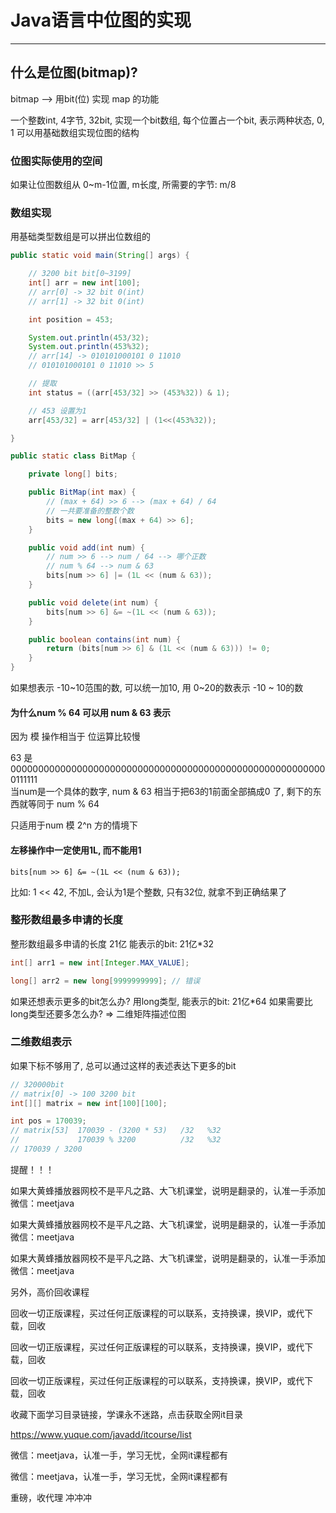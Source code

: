 # Java语言中位图的实现

---

## 什么是位图(bitmap)?
bitmap --> 用bit(位) 实现 map 的功能   


一个整数int, 4字节, 32bit, 实现一个bit数组, 每个位置占一个bit, 表示两种状态, 0, 1
可以用基础数组实现位图的结构

### 位图实际使用的空间
如果让位图数组从 0~m-1位置, m长度, 所需要的字节: m/8

### 数组实现
用基础类型数组是可以拼出位数组的

```java
public static void main(String[] args) {

    // 3200 bit bit[0~3199]
    int[] arr = new int[100];
    // arr[0] -> 32 bit 0(int)
    // arr[1] -> 32 bit 0(int)

    int position = 453;

    System.out.println(453/32);
    System.out.println(453%32);
    // arr[14] -> 010101000101 0 11010
    // 010101000101 0 11010 >> 5

    // 提取
    int status = ((arr[453/32] >> (453%32)) & 1);

    // 453 设置为1
    arr[453/32] = arr[453/32] | (1<<(453%32));

}

```

```java
public static class BitMap {

    private long[] bits;

    public BitMap(int max) {
        // (max + 64) >> 6 --> (max + 64) / 64
        // 一共要准备的整数个数
        bits = new long[(max + 64) >> 6];
    }

    public void add(int num) {
        // num >> 6 --> num / 64 --> 哪个正数
        // num % 64 --> num & 63
        bits[num >> 6] |= (1L << (num & 63));
    }

    public void delete(int num) {
        bits[num >> 6] &= ~(1L << (num & 63));
    }

    public boolean contains(int num) {
        return (bits[num >> 6] & (1L << (num & 63))) != 0;
    }
}

```

如果想表示 -10~10范围的数, 可以统一加10, 用 0~20的数表示 -10 ~ 10的数  

#### 为什么num % 64 可以用 num & 63 表示
因为 模 操作相当于 位运算比较慢

63 是 0000000000000000000000000000000000000000000000000000000000111111  
当num是一个具体的数字, 
num & 63 相当于把63的1前面全部搞成0 了, 剩下的东西就等同于 num % 64

只适用于num 模 2^n 方的情境下

#### 左移操作中一定使用1L, 而不能用1
`bits[num >> 6] &= ~(1L << (num & 63));`

比如: 1 << 42, 不加L, 会认为1是个整数, 只有32位, 就拿不到正确结果了



### 整形数组最多申请的长度
整形数组最多申请的长度 21亿
能表示的bit: 21亿\*32
```java
int[] arr1 = new int[Integer.MAX_VALUE];

long[] arr2 = new long[9999999999]; // 错误
```
如果还想表示更多的bit怎么办?
用long类型, 能表示的bit: 21亿\*64
如果需要比long类型还要多怎么办?
=>
二维矩阵描述位图


### 二维数组表示
如果下标不够用了, 总可以通过这样的表述表达下更多的bit

```java
// 320000bit
// matrix[0] -> 100 3200 bit
int[][] matrix = new int[100][100];

int pos = 170039;
// matrix[53]  170039 - (3200 * 53)   /32   %32
//             170039 % 3200          /32   %32
// 170039 / 3200

```



提醒！！！ 

如果大黄蜂播放器网校不是平凡之路、大飞机课堂，说明是翻录的，认准一手添加微信：meetjava 

如果大黄蜂播放器网校不是平凡之路、大飞机课堂，说明是翻录的，认准一手添加微信：meetjava 

如果大黄蜂播放器网校不是平凡之路、大飞机课堂，说明是翻录的，认准一手添加微信：meetjava 

另外，高价回收课程 

回收一切正版课程，买过任何正版课程的可以联系，支持换课，换VIP，或代下载，回收 

回收一切正版课程，买过任何正版课程的可以联系，支持换课，换VIP，或代下载，回收 

回收一切正版课程，买过任何正版课程的可以联系，支持换课，换VIP，或代下载，回收 

收藏下面学习目录链接，学课永不迷路，点击获取全网it目录 

https://www.yuque.com/javadd/itcourse/list 

微信：meetjava，认准一手，学习无忧，全网it课程都有 

微信：meetjava，认准一手，学习无忧，全网it课程都有 

重磅，收代理 冲冲冲 